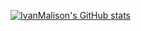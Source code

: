 [![IvanMalison's GitHub stats](https://github-readme-stats.vercel.app/api?username=IvanMalison)](https://github.com/anuraghazra/github-readme-stats)
